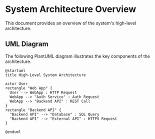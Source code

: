 # System Architecture Overview

This document provides an overview of the system's high-level architecture.

## UML Diagram

The following PlantUML diagram illustrates the key components of the architecture.

```plantuml
@startuml
title High-Level System Architecture

actor User
rectangle "Web App" {
  User --> WebApp : HTTP Request
  WebApp --> "Auth Service" : Auth Request
  WebApp --> "Backend API" : REST Call
}
rectangle "Backend API" {
  "Backend API" --> "Database" : SQL Query
  "Backend API" --> "External API" : HTTPS Request
}

@enduml
